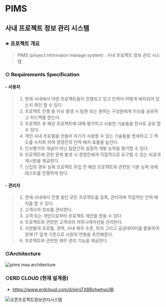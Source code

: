 # PIMS
## 사내 프로젝트 정보 관리 시스템

### ※ 프로젝트 개요
> PIMS  (project informaion manage system) 
> : 사내 프로젝트 정보 관리 시스템
  
### ○ Requirements Specification
#### - 사용자
> 1. 현재 사내에서 어떤 프로젝트들이 진행되고 있고 인력이 어떻게 배치되어 있는지 확인 할 수 있다.
> 2. 프로젝트 진행 중 이슈 발생 시 팀원 또는 원하는 구성원에게 이슈를 공유하고 피드백을 받는다.
> 3. 프로젝트 후 해당 프로젝트에 대해 평가하고 사용한 기술들을 전사로 공유 할 수 있다.
> 4. 개인 사내 프로필을 만들어 자기가 사용할 수 있는 기술들을 명세하고 그 척도를 수치화 하여 경영진의 인력 배치 효율을 높인다.
> 5. 인사평가의 개념이 아닌 팀원간의 실질적 개발 능력을 평가할 수 있다.
> 6. 프로젝트에 관한 문제 발생 시 경영진에게 직접적으로 요구할 수 있는 비공개 게시판을 제공한다.
> 7. 신입의 경우 실제 프로젝트 투입 전 해당 프로젝트와 관련한 기본 능력 과제 테스트를 진행하게 한다.  

#### - 관리자
> 1. 현재 사내에서 진행 중인 모든 프로젝트를 등록, 관리하며 직접적인 인력 배치를 할 수 있다.
> 2. 고객사의 정보를 관리한다.
> 3. 고객 또는 개인으로부터 프로젝트 제안을 받을 수 있다. 
> 4. 프로젝트와 관련한 고객과의 커뮤니케이션을 관리한다.
> 5. 사원들의 프로필, 경력, 사내 재무 수준, 위치 그리고 공공데이터를 활용하여 현재 IT 업계 기준으로 사원의 연봉을 추천해준다. 
> 6. 프로젝트와 관련한 재무 관리 기능을 제공한다.

### ○Architecture 
![pims msa architecture](https://user-images.githubusercontent.com/63697029/159226410-d13536c3-ed9c-41f5-ad5c-08f424ca26a0.jpg)



### ○ERD CLOUD (현재 설계중)
- https://www.erdcloud.com/d/xijrsTX8Bchwhvo3B

![오픈프로젝트정보관리시스템](https://user-images.githubusercontent.com/63697029/159124117-530da734-4adf-4ebc-bbdc-80a23947cd3a.png)

